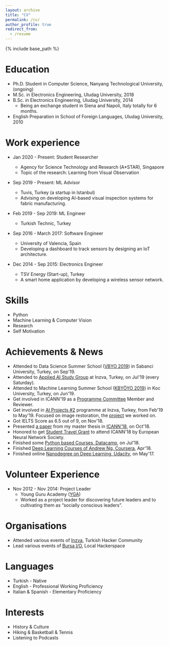 ```yaml
---
layout: archive
title: "CV"
permalink: /cv/
author_profile: true
redirect_from:
  - /resume
---
```


{% include base_path %}

Education
======
* Ph.D. Student in Computer Science, Nanyang Technological University, (ongoing)
* M.Sc. in Electronics Engineering, Uludag University, 2018
* B.Sc. in Electronics Engineering, Uludag University, 2014
  * Being an exchange student in Siena and Napoli, Italy totally for 6 months.
* English Preparation in School of Foreign Languages, Uludag University, 2010

Work experience
======
* Jan 2020 - Present: Student Researcher
  * Agency for Science Technology and Research (A*STAR), Singapore
  * Topic of the research: Learning from Visual Observation

* Sep 2019 - Present: ML Advisor
  * Tuvis, Turkey (a startup in Istanbul)
  * Advising on developing AI-based visual inspection systems for fabric manufacturing.

* Feb 2019 - Sep 2019: ML Engineer
  * Turkish Technic, Turkey

* Sep 2016 - March 2017: Software Engineer
  * University of Valencia, Spain
  * Developing a dashboard to track sensors by designing an IoT architecture.

* Dec 2014 - Sep 2015: Electronics Engineer
  * TSV Energy (Start-up), Turkey
  * A smart home application by developing a wireless sensor network.
  
Skills
======
* Python
* Machine Learning & Computer Vision
* Research
* Self Motivation

Achievements & News
======
  * Attended to Data Science Summer School ([VBYO 2019](https://sites.google.com/sabanciuniv.edu/vbyo2019)) in Sabanci University, Turkey, on Sep'19.
  * Attended to [Applied AI Study Group](https://inzva.com/ai/studygroups/2019/applied-ai-study-group) at Inzva, Turkey, on Jul'19 (every Saturday).
  * Attended to Machine Learning Summer School ([KBYÖYO 2019](http://midas.ku.edu.tr/kbyoyo19/)) in Koc University, Turkey, on Jun'19.
  * Get involved in ICANN'19 as a [Programme Committee](https://e-nns.org/icann2019/organization/programme-committee/) Member and Reviewer.
  * Get involved in [AI Projects #2](https://inzva.com/reports/2019/ai/ai-projects-2-report) programme at Inzva, Turkey, from Feb'19 to May'19. Focused on image restoration, the [project](https://github.com/inzva/image-restoration) we worked on.
  * Got IELTS Score as 6.5 out of 9, on Nov'18.
  * Presented [a paper](https://link.springer.com/chapter/10.1007/978-3-030-01424-7_53) from my master thesis in [ICANN'18](https://e-nns.org/icann2018/), on Oct'18.
  * Honored to get [Student Travel Grant](https://e-nns.org/student-awards/winners-2018/) to attend ICANN'18 by European Neural Network Society.
  * Finished some [Python based Courses, Datacamp](https://www.datacamp.com/tracks/data-scientist-with-python), on Jul'18. 
  * Finished [Deep Learning Courses of Andrew Ng, Coursera](https://www.coursera.org/specializations/deep-learning), Apr'18.
  * Finished online [Nanodegree on Deep Learning, Udacity](https://www.udacity.com/course/deep-learning-nanodegree--nd101), on May'17.

Volunteer Experience
======
* Nov 2012 - Nov 2014: Project Leader 
  * Young Guru Academy ([YGA](https://www.yga.org.tr/en))
  *  Worked as a project leader for discovering future leaders and to cultivating them as “socially conscious leaders”.

Organisations
======
  * Attended various events of [Inzva](https://inzva.com/), Turkish Hacker Community 
  * Lead various events of [Bursa I/O](http://www.bursaio.com/), Local Hackerspace

Languages
======
  * Turkish - Native
  * English - Professional Working Proficiency
  * Italian & Spanish - Elementary Proficiency

Interests
======
  * History & Culture
  * Hiking & Basketball & Tennis
  * Listening to Podcasts